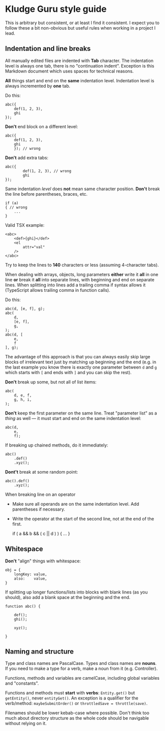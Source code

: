 # Kludge Guru style guide

This is arbitrary but consistent, or at least I find it consistent. I expect you to follow these a bit non-obvious but useful rules when working in a project I lead.

## Indentation and line breaks

All manually edited files are indented with **Tab** character. The indentation level is always one tab, there is no "continuation indent". Exception is this Markdown document which uses spaces for technical reasons.

**All** things start and end on the **same** indentation level. Indentation level is always incremented by **one** tab.

Do this:

    abc({
        def(1, 2, 3),
        ghi
    });
    
**Don't** end block on a different level:

    abc({
        def(1, 2, 3),
        ghi
        }); // wrong
        
**Don't** add extra tabs:

    abc({
            def(1, 2, 3), // wrong
            ghi
    });
    
Same indentation *level* does **not** mean same character position. **Don't** break the line before parentheses, braces, etc.

    if (a)
    { // wrong
        ...
    }
        
Valid TSX example:

    <abc>
        <def>{ghi}</def>
        <el
            attr="val"
        />
    </abc>
    
Try to keep the lines to **140** characters or less (assuming 4-character tabs).

When dealing with arrays, objects, long parameters **either** write it **all** in one line **or** break it **all** into separate lines, with beginning and end on separate lines. When splitting into lines add a trailing comma if syntax allows it (TypeScript allows trailing comma in function calls).

Do this:

    abc(d, [e, f], g);
    abc(
        d,
        [e, f],
        g,
    );
    abc(d, [
        e,
        f
    ], g);
    
The advantage of this approach is that you can always easily skip large blocks of irrelevant text just by matching up beginning and the end (e.g. in the last example you know there is exactly one parameter between `d` and `g` which starts with `[` and ends with `]` and you can skip the rest).

**Don't** break up some, but not all of list items:

    abc(
        d, e, f,
        g, h, i,
    );
    
**Don't** keep the first parameter on the same line. Treat "parameter list" as a *thing* as well — it must start and end on the same indentation level:
    
    abc(d,
        e,
        f);

If breaking up chained methods, do it immediately:

    abc()
        .def()
        .xyz();
    
**Dont't** break at some random point:

    abc().def()
        .xyz();
        
When breaking line on an operator

* Make sure all operands are on the same indentation level. Add parentheses if necessary.
* Write the operator at the start of the second line, not at the end of the first.


    if (
        a
        && b
        && (
            c
            || d
        )
    ) { ... }
    


## Whitespace

**Don't** "align" things with whitespace:

    obj = {
        longKey: value,
        also:    value,
    }

If splitting up longer functions/lists into blocks with blank lines (as you should), also add a blank space at the beginning and the end.

    function abc() {
    
        def();
        ghi();
        
        xyz();
    
    }

## Naming and structure

Type and class names are PascalCase. Types and class names are **nouns**. If you need to make a type for a verb, make a noun from it (e.g. Controller).

Functions, methods and variables are camelCase, including global variables and "constants".

Functions and methods must **start** with **verbs**: `Entity.get()` but `getEntity()`, never `entityGet()`. An exception is a qualifier for the verb/method: `maybeSubmitOrder()` or `throttledSave = throttle(save)`.

Filenames should be lower kebab-case where possible. Don't think too much about directory structure as the whole code should be navigable without relying on it.

